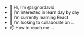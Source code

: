 - 👋 Hi, I’m @signordavid
- 👀 I’m interested in learn day by day
- 🌱 I’m currently learning React
- 💞️ I’m looking to collaborate on ...
- 📫 How to reach me ...

<!---
signordavid/signordavid is a ✨ special ✨ repository because its `README.md` (this file) appears on your GitHub profile.
You can click the Preview link to take a look at your changes.
--->
